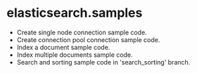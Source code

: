 # elasticsearch.samples

- Create single node connection sample code.
- Create connection pool connection sample code.
- Index a document sample code.
- Index multiple documents sample code.
- Search and sorting sample code in 'search_sorting' branch.
